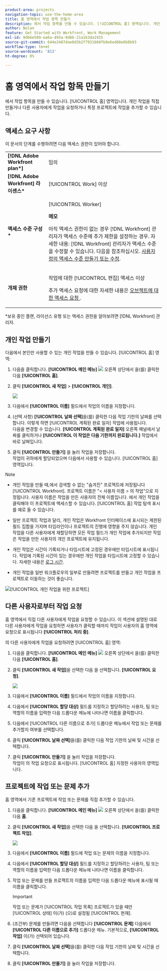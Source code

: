 ```yaml
---
product-area: projects
navigation-topic: use-the-home-area
title: 홈 영역에서 작업 항목 만들기
description: 에서 작업 항목을 만들 수 있습니다. [!UICONTROL 홈] 영역입니다. 개인 작업을 직접 만들거나 다른 사용자에게 작업을 요청하거나 특정 프로젝트에 작업을 추가할 수 있습니다.
author: Nolan
feature: Get Started with Workfront, Work Management
exl-id: 9db6e509-ea6a-493a-9d86-21a163da1915
source-git-commit: 644e2487dae0d3b2f7931660fb8e6ed68e6b8b93
workflow-type: tm+mt
source-wordcount: '813'
ht-degree: 0%

---
```


# 홈 영역에서 작업 항목 만들기

<!--
<p data-mc-conditions="QuicksilverOrClassic.Draft mode">(NOTE: From Courtney: Need to rename)</p>
-->

에서 작업 항목을 만들 수 있습니다. [!UICONTROL 홈] 영역입니다. 개인 작업을 직접 만들거나 다른 사용자에게 작업을 요청하거나 특정 프로젝트에 작업을 추가할 수 있습니다.

## 액세스 요구 사항

이 문서의 단계를 수행하려면 다음 액세스 권한이 있어야 합니다.

<table style="table-layout:auto"> 
 <col> 
 <col> 
 <tbody> 
  <tr> 
   <td role="rowheader"><strong>[!DNL Adobe Workfront plan*]</strong></td> 
   <td> <p>임의</p> </td> 
  </tr> 
  <tr> 
   <td role="rowheader"><strong>[!DNL Adobe Workfront] 라이센스*</strong></td> 
   <td> <p>[!UICONTROL Work] 이상</p> </td> 
  </tr> 
  <tr> 
   <td role="rowheader"><strong>액세스 수준 구성*</strong></td> 
   <td> <p>[!UICONTROL Worker]</p> <p><b>메모</b></p> 
   <p>아직 액세스 권한이 없는 경우 [!DNL Workfront] 관리자가 액세스 수준에 추가 제한을 설정하는 경우. 자세한 내용: [!DNL Workfront] 관리자가 액세스 수준을 수정할 수 있습니다. 다음을 참조하십시오. <a href="../../../administration-and-setup/add-users/configure-and-grant-access/create-modify-access-levels.md" class="MCXref xref">사용자 정의 액세스 수준 만들기 또는 수정</a>.</p> </td> 
  </tr> 
  <tr> 
   <td role="rowheader"><strong>개체 권한</strong></td> 
   <td> <p>작업에 대한 [!UICONTROL 편집] 액세스 이상</p> <p>추가 액세스 요청에 대한 자세한 내용은 <a href="../../../workfront-basics/grant-and-request-access-to-objects/request-access.md" class="MCXref xref">오브젝트에 대한 액세스 요청 </a>.</p> </td> 
  </tr> 
 </tbody> 
</table>

&#42;보유 중인 플랜, 라이선스 유형 또는 액세스 권한을 알아보려면 [!DNL Workfront] 관리자.

## 개인 작업 만들기

다음에서 본인만 사용할 수 있는 개인 작업을 만들 수 있습니다. [!UICONTROL 홈] 영역:

1. 다음을 클릭합니다. **[!UICONTROL 메인 메뉴]** ![](assets/main-menu-icon.png) 오른쪽 상단에서 을(를) 클릭한 다음 **[!UICONTROL 홈]**.
1. 클릭 **[!UICONTROL 새 작업]** > **[!UICONTROL 개인]**.

   ![](assets/creating-work-items-new-task-personal-nwe-350x228.png)

1. 다음에서 **[!UICONTROL 이름]** 필드에서 작업의 이름을 지정합니다.
1. (선택 사항) **[!UICONTROL 날짜 선택]**&#x200B;을(를) 클릭한 다음 작업 기한의 날짜를 선택합니다. 이렇게 하면 [!UICONTROL 계획된 완료 일자] 작업에 사용됩니다.\
   다음을 변경할 수 있습니다. **[!UICONTROL 계획된 완료 일자]** 오른쪽 패널에서 날짜를 클릭하거나 **[!UICONTROL 이 작업은 다음 기한까지 완료됩니다.]** 작업에서 바로 날짜입니다.

1. 클릭 **[!UICONTROL 만들기]** 을 눌러 작업을 저장합니다.\
   작업이 귀하에게 할당되었으며 다음에서 사용할 수 있습니다. [!UICONTROL 홈] 영역입니다.

>[!NOTE]
>
>* 개인 작업을 만들 때,에서 검색할 수 없는 &quot;숨겨진&quot; 프로젝트에 저장됩니다 [!UICONTROL Workfront]. 프로젝트 이름은 &quot;&lt; 사용자 이름 > 의 작업&quot;으로 지정됩니다. 사용자 이름은 작업을 만든 사용자의 전체 이름입니다. 에서 개인 작업을 클릭해야 이 프로젝트에 액세스할 수 있습니다. [!UICONTROL 홈] 작업 탐색 표시를 예로 들 수 있습니다.
>
>* 일반 프로젝트 작업과 달리, 개인 작업은 Workfront 인터페이스에 표시되는 제한된 필드 집합을 가지며 타임라인이나 프로젝트의 진행에 영향을 주지 않습니다. 개인 작업을 다른 사용자에게 재할당하면 모든 작업 필드가 개인 작업에 추가되지만 작업은 작업을 만든 사용자의 개인 프로젝트에 유지됩니다.
>
>
>* 개인 작업은 시간이 기록되거나 타임시트에 고정된 경우에만 타임시트에 표시됩니다. 작업에 기록된 시간이 있는 경우에만 개인 작업을 타임시트에 고정할 수 있습니다. 자세한 내용은 [로그 시간](../../../timesheets/create-and-manage-timesheets/log-time.md).
> 
>* 개인 작업을 일반 워크플로우의 일부로 만들려면 프로젝트를 만들고 개인 작업을 프로젝트로 이동하는 것이 좋습니다.
>
> ![[!UICONTROL 개인 작업을 위한 프로젝트]](assets/createworkitems-personal--project-350x105.png)

## 다른 사용자로부터 작업 요청

홈 영역에서 직접 다른 사용자에게 작업을 요청할 수 있습니다. 이 섹션에 설명된 대로 다른 사용자에게 작업을 요청하면 사용자가 클릭할 때까지 작업이 사용자의 홈 영역에 요청으로 표시됩니다 **[!UICONTROL 처리 중]**.

의 다른 사용자에게 작업을 요청하려면 [!UICONTROL 홈] 영역:

1. 다음을 클릭합니다. **[!UICONTROL 메인 메뉴]** ![](assets/main-menu-icon.png) 오른쪽 상단에서 을(를) 클릭한 다음 **[!UICONTROL 홈]**.
1. 클릭 **[!UICONTROL 새 작업]**&#x200B;을 선택한 다음 을 선택합니다. **[!UICONTROL 요청]**.

   ![](assets/creating-work-items-new-task-request-nwe-350x283.png)

1. 다음에서 **[!UICONTROL 이름]** 필드에서 작업의 이름을 지정합니다.
1. 다음에서 **[!UICONTROL 할당 대상]** 필드를 지정하고 할당하려는 사용자, 팀 또는 역할의 이름을 입력한 다음 드롭다운 메뉴에 나타나면 이름을 클릭합니다.
1. 다음에서 [!UICONTROL 다른 이름으로 추가] 드롭다운 메뉴에서 작업 또는 문제를 추가할지 여부를 선택합니다.
1. 클릭 **[!UICONTROL 날짜 선택]**&#x200B;을(를) 클릭한 다음 작업 기한의 날짜 및 시간을 선택합니다.
1. 클릭 **[!UICONTROL 만들기]** 을 눌러 작업을 저장합니다.\
   작업이 의 작업 요청으로 표시됩니다. [!UICONTROL 홈] 지정한 사용자의 영역입니다.

## 프로젝트에 작업 또는 문제 추가

홈 영역에서 기존 프로젝트에 작업 또는 문제를 직접 추가할 수 있습니다.

1. 다음을 클릭합니다. **[!UICONTROL 메인 메뉴]** ![](assets/main-menu-icon.png) 오른쪽 상단에서 을(를) 클릭한 다음 **홈**.
1. 클릭 **[!UICONTROL 새 작업]**&#x200B;을 선택한 다음 을 선택합니다. **[!UICONTROL 프로젝트 작업]**.

   ![](assets/creating-work-items-new-project-task-nwe-350x358.png)

1. 다음에서 **[!UICONTROL 이름]** 필드에 작업 또는 문제의 이름을 지정합니다.
1. 다음에서 **[!UICONTROL 할당 대상]** 필드를 지정하고 할당하려는 사용자, 팀 또는 역할의 이름을 입력한 다음 드롭다운 메뉴에 나타나면 이름을 클릭합니다.
1. 작업 또는 문제를 만들 프로젝트의 이름을 입력한 다음 드롭다운 메뉴에 표시될 때 이름을 클릭합니다.

   >[!IMPORTANT]
   >
   >작업 또는 문제가 [!UICONTROL 작업 목록] 프로젝트가 있을 때만 [!UICONTROL 상태] 이(가) (으)로 설정됨 [!UICONTROL 현재].

1. (조건부) 문제를 만들려면 다음을 선택합니다 **[!UICONTROL 문제]** 다음에서 **[!UICONTROL 다른 이름으로 추가]** 드롭다운 메뉴. 기본적으로, **[!UICONTROL 작업]** 이(가) 선택되어 있습니다.

1. 클릭 **[!UICONTROL 날짜 선택]**&#x200B;을(를) 클릭한 다음 작업 기한의 날짜 및 시간을 선택합니다.
1. 클릭 **[!UICONTROL 만들기]** 을 눌러 작업을 저장합니다.

